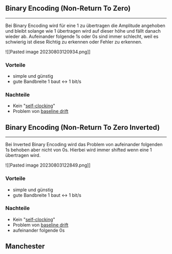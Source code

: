 
## Binary Encoding (Non-Return To Zero)
---
Bei Binary Encoding wird für eine 1 zu übertragen die Amplitude angehoben und bleibt solange wie 1 übertragen wird auf dieser höhe und fällt danach wieder ab. Aufeinander folgende 1s oder 0s sind immer schlecht, weil es schwierig ist diese Richtig zu erkennen oder Fehler zu erkennen.

![[Pasted image 20230803120934.png]]
### Vorteile
- simple und günstig
- gute Bandbreite 1 baut $\leftrightarrow$ 1 bit/s 

### Nachteile
- Kein "[self-clocking](self%20clocking-baseline%20drift.md)"
- Problem von [baseline drift](self%20clocking-baseline%20drift.md)

## Binary Encoding (Non-Return To Zero Inverted)
---
Bei Inverted Binary Encoding wird das Problem von aufeinander folgenden 1s behoben aber nicht von 0s. Hierbei wird immer shifted wenn eine 1 übertragen wird.

![[Pasted image 20230803122849.png]]

### Vorteile
- simple und günstig
- gute Bandbreite 1 baut $\leftrightarrow$ 1 bit/s 

### Nachteile
- Kein "[self-clocking](self%20clocking-baseline%20drift.md)"
- Problem von [baseline drift](self%20clocking-baseline%20drift.md)
- aufeinander folgende 0s

## Manchester